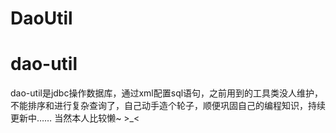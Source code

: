 # DaoUtil
# dao-util
dao-util是jdbc操作数据库，通过xml配置sql语句，之前用到的工具类没人维护，不能排序和进行复杂查询了，自己动手造个轮子，顺便巩固自己的编程知识，持续更新中……
当然本人比较懒~  >_<
